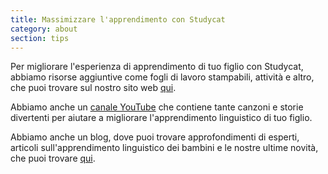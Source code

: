 ```yaml
---
title: Massimizzare l'apprendimento con Studycat
category: about
section: tips
---
```

Per migliorare l'esperienza di apprendimento di tuo figlio con Studycat, abbiamo risorse aggiuntive come fogli di lavoro stampabili, attività e altro, che puoi trovare sul nostro sito web [qui](https://Studycat.com/learn/).

Abbiamo anche un [canale YouTube](https://www.youtube.com/@learnwithStudycat) che contiene tante canzoni e storie divertenti per aiutare a migliorare l'apprendimento linguistico di tuo figlio.

Abbiamo anche un blog, dove puoi trovare approfondimenti di esperti, articoli sull'apprendimento linguistico dei bambini e le nostre ultime novità, che puoi trovare [qui](https://Studycat.com/blog/).
